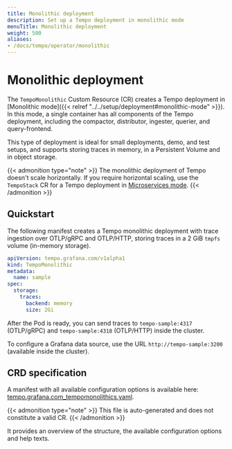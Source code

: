 ```yaml
---
title: Monolithic deployment
description: Set up a Tempo deployment in monolithic mode
menuTitle: Monolithic deployment
weight: 500
aliases:
- /docs/tempo/operator/monolithic
---
```


# Monolithic deployment

The `TempoMonolithic` Custom Resource (CR) creates a Tempo deployment in [Monolithic mode]({{< relref "../../setup/deployment#monolithic-mode" >}}).
In this mode, a single container has all components of the Tempo deployment, including the compactor, distributor, ingester, querier, and query-frontend.

This type of deployment is ideal for small deployments, demo, and test setups, and supports storing traces in memory, in a Persistent Volume and in object storage.

{{< admonition type="note" >}}
The monolithic deployment of Tempo doesn't scale horizontally.
If you require horizontal scaling, use the `TempoStack` CR for a Tempo deployment in [Microservices mode](https://grafana.com/docs/tempo/<TEMPO_VERSION>/setup/deployment/#microservices-mode).
{{< /admonition >}}

## Quickstart

The following manifest creates a Tempo monolithic deployment with trace ingestion over OTLP/gRPC and OTLP/HTTP, storing traces in a 2 GiB `tmpfs` volume (in-memory storage).

```yaml
apiVersion: tempo.grafana.com/v1alpha1
kind: TempoMonolithic
metadata:
  name: sample
spec:
  storage:
    traces:
      backend: memory
      size: 2Gi
```

After the Pod is ready, you can send traces to `tempo-sample:4317` (OTLP/gRPC) and `tempo-sample:4318` (OTLP/HTTP) inside the cluster.

To configure a Grafana data source, use the URL `http://tempo-sample:3200` (available inside the cluster).

## CRD specification

A manifest with all available configuration options is available here: [tempo.grafana.com_tempomonolithics.yaml](https://github.com/grafana/tempo-operator/blob/main/docs/spec/tempo.grafana.com_tempomonolithics.yaml).

{{< admonition type="note" >}}
This file is auto-generated and does not constitute a valid CR.
{{< /admonition >}}

It provides an overview of the structure, the available configuration options and help texts.
